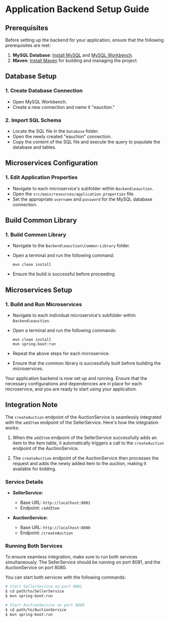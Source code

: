 # Application Backend Setup Guide

## Prerequisites
Before setting up the backend for your application, ensure that the following prerequisites are met:

1. **MySQL Database**: [Install MySQL](https://dev.mysql.com/downloads/mysql/) and [MySQL Workbench](https://www.mysql.com/products/workbench/).
2. **Maven**: [Install Maven](https://maven.apache.org/install.html) for building and managing the project.

## Database Setup
### 1. Create Database Connection
   - Open MySQL Workbench.
   - Create a new connection and name it "eauction."

### 2. Import SQL Schema
   - Locate the SQL file in the `Database` folder.
   - Open the newly created "eauction" connection.
   - Copy the content of the SQL file and execute the query to populate the database and tables.

## Microservices Configuration
### 1. Edit Application Properties
   - Navigate to each microservice's subfolder within `Backend\eauction`.
   - Open the `src/main/resources/application.properties` file.
   - Set the appropriate `username` and `password` for the MySQL database connection.

## Build Common Library
### 1. Build Common Library
   - Navigate to the `Backend\eauction\Common-Library` folder.
   - Open a terminal and run the following command:
     ```
     mvn clean install
     ```

   - Ensure the build is successful before proceeding.

## Microservices Setup
### 1. Build and Run Microservices
   - Navigate to each individual microservice's subfolder within `Backend\eauction`.
   - Open a terminal and run the following commands:
     ```
     mvn clean install
     mvn spring-boot:run
     ```

   - Repeat the above steps for each microservice.
   - Ensure that the common library is successfully built before building the microservices.

Your application backend is now set up and running. Ensure that the necessary configurations and dependencies are in place for each microservice, and you are ready to start using your application.

## Integration Note

The `createAuction` endpoint of the AuctionService is seamlessly integrated with the `addItem` endpoint of the SellerService. Here's how the integration works:

1. When the `addItem` endpoint of the SellerService successfully adds an item to the item table, it automatically triggers a call to the `createAuction` endpoint of the AuctionService.

2. The `createAuction` endpoint of the AuctionService then processes the request and adds the newly added item to the auction, making it available for bidding.

### Service Details

- **SellerService:**
  - Base URL: `http://localhost:8081`
  - Endpoint: `/addItem`

- **AuctionService:**
  - Base URL: `http://localhost:8080`
  - Endpoint: `/createAuction`

### Running Both Services

To ensure seamless integration, make sure to run both services simultaneously. The SellerService should be running on port 8081, and the AuctionService on port 8080.

You can start both services with the following commands:
```bash
# Start SellerService on port 8081
$ cd path/to/SellerService
$ mvn spring-boot:run

# Start AuctionService on port 8080
$ cd path/to/AuctionService
$ mvn spring-boot:run
